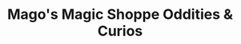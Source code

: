 ---
title: "Mago's Magic Shoppe Oddities & Curios"
url: /denver/magos-magic-shoppe-oddities-and-curios/
shop: gift
---